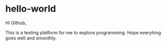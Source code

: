# hello-world

Hi Github,

This is a testing platform for me to explore programming.
Hope everyhing goes well and smoothly.
